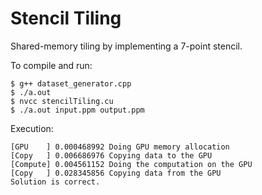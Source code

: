 # Stencil Tiling

Shared-memory tiling by implementing a 7-point stencil.

To compile and run:

```
$ g++ dataset_generator.cpp
$ ./a.out
$ nvcc stencilTiling.cu
$ ./a.out input.ppm output.ppm
```

Execution:

```
[GPU    ] 0.000468992 Doing GPU memory allocation
[Copy   ] 0.006686976 Copying data to the GPU
[Compute] 0.004561152 Doing the computation on the GPU
[Copy   ] 0.028345856 Copying data from the GPU
Solution is correct.
```


